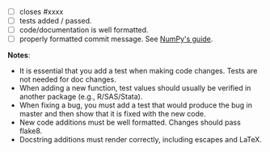 - [ ] closes #xxxx
- [ ] tests added / passed. 
- [ ] code/documentation is well formatted.  
- [ ] properly formatted commit message. See 
      [NumPy's guide](https://docs.scipy.org/doc/numpy/dev/gitwash/development_workflow.html#writing-the-commit-message). 

**Notes**:

* It is essential that you add a test when making code changes. Tests are not 
  needed for doc changes.
* When adding a new function, test values should usually be verified in another package (e.g., R/SAS/Stata).
* When fixing a bug, you must add a test that would produce the bug in master and then show that it is fixed with the new code.
* New code additions must be well formatted. Changes should pass flake8.
* Docstring additions must render correctly, including escapes and LaTeX.
